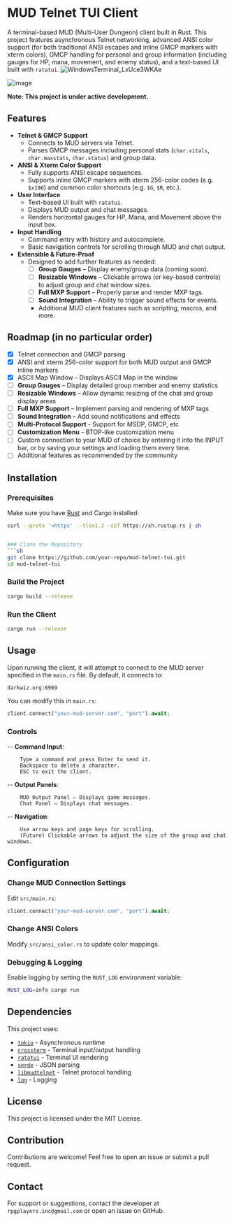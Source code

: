 # MUD Telnet TUI Client

A terminal-based MUD (Multi-User Dungeon) client built in Rust. This project features asynchronous Telnet networking, advanced ANSI color support (for both traditional ANSI escapes and inline GMCP markers with xterm colors), GMCP handling for personal and group information (including gauges for HP, mana, movement, and enemy status), and a text-based UI built with `ratatui`.
![WindowsTerminal_LxUce3WKAe](https://github.com/user-attachments/assets/34769ce8-b4d7-4cb3-80f4-a48348e1b917)

![image](https://github.com/user-attachments/assets/22c9717b-ceed-4574-a81f-c18314993b85)



**Note: This project is under active development.**

## Features

- **Telnet & GMCP Support**
  - Connects to MUD servers via Telnet.
  - Parses GMCP messages including personal stats (`char.vitals`, `char.maxstats`, `char.status`) and group data.
- **ANSI & Xterm Color Support**
  - Fully supports ANSI escape sequences.
  - Supports inline GMCP markers with xterm 256-color codes (e.g. `$x196`) and common color shortcuts (e.g. `$G`, `$R`, etc.).
- **User Interface**
  - Text-based UI built with `ratatui`.
  - Displays MUD output and chat messages.
  - Renders horizontal gauges for HP, Mana, and Movement above the input box.
- **Input Handling**
  - Command entry with history and autocomplete.
  - Basic navigation controls for scrolling through MUD and chat output.
- **Extensible & Future-Proof**
  - Designed to add further features as needed:
    - [ ] **Group Gauges** – Display enemy/group data (coming soon).
    - [ ] **Resizable Windows** – Clickable arrows (or key-based controls) to adjust group and chat window sizes.
    - [ ] **Full MXP Support** – Properly parse and render MXP tags.
    - [ ] **Sound Integration** – Ability to trigger sound effects for events.
    - Additional MUD client features such as scripting, macros, and more.

## Roadmap (in no particular order)

- [x] Telnet connection and GMCP parsing  
- [x] ANSI and xterm 256-color support for both MUD output and GMCP inline markers
- [x] ASCII Map Window - Displays ASCII Map in the window  
- [ ] **Group Gauges** – Display detailed group member and enemy statistics  
- [ ] **Resizable Windows** – Allow dynamic resizing of the chat and group display areas  
- [ ] **Full MXP Support** – Implement parsing and rendering of MXP tags  
- [ ] **Sound Integration** – Add sound notifications and effects
- [ ] **Multi-Protocol Support** - Support for MSDP, GMCP, etc
- [ ] **Customization Menu** - BTOP-like customization menu
- [ ] Custom connection to your MUD of choice by entering it into the INPUT bar, or by saving your settings and loading them every time.
- [ ] Additional features as recommended by the community

## Installation

### Prerequisites
Make sure you have [Rust](https://www.rust-lang.org/tools/install) and Cargo installed:
```sh
curl --proto '=https' --tlsv1.2 -sSf https://sh.rustup.rs | sh


### Clone the Repository
```sh
git clone https://github.com/your-repo/mud-telnet-tui.git
cd mud-telnet-tui
```

### Build the Project
```sh
cargo build --release
```

### Run the Client
```sh
cargo run --release
```

## Usage

Upon running the client, it will attempt to connect to the MUD server specified in the `main.rs` file. By default, it connects to:
```
darkwiz.org:6969
```
You can modify this in `main.rs`:
```rust
client.connect("your-mud-server.com", "port").await;
```

### Controls

--    **Command Input**:

        Type a command and press Enter to send it.
        Backspace to delete a character.
        ESC to exit the client.
--    **Output Panels**:

        MUD Output Panel – Displays game messages.
        Chat Panel – Displays chat messages.
--    **Navigation**:

        Use arrow keys and page keys for scrolling.
        (Future) Clickable arrows to adjust the size of the group and chat windows.

## Configuration

### Change MUD Connection Settings
Edit `src/main.rs`:
```rust
client.connect("your-mud-server.com", "port").await;
```

### Change ANSI Colors
Modify `src/ansi_color.rs` to update color mappings.

### Debugging & Logging
Enable logging by setting the `RUST_LOG` environment variable:
```sh
RUST_LOG=info cargo run
```

## Dependencies
This project uses:
- [`tokio`](https://crates.io/crates/tokio) - Asynchronous runtime
- [`crossterm`](https://crates.io/crates/crossterm) - Terminal input/output handling
- [`ratatui`](https://crates.io/crates/ratatui) - Terminal UI rendering
- [`serde`](https://crates.io/crates/serde) - JSON parsing
- [`libmudtelnet`](https://crates.io/crates/libmudtelnet) - Telnet protocol handling
- [`log`](https://crates.io/crates/log) - Logging

## License
This project is licensed under the MIT License.

## Contribution
Contributions are welcome! Feel free to open an issue or submit a pull request.

## Contact
For support or suggestions, contact the developer at `rpgplayers.inc@gmail.com` or open an issue on GitHub.

